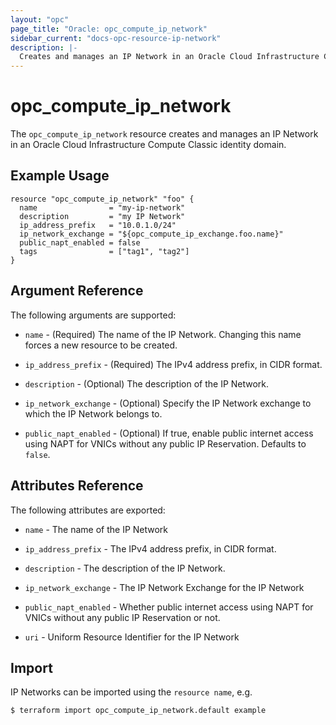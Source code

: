 ```yaml
---
layout: "opc"
page_title: "Oracle: opc_compute_ip_network"
sidebar_current: "docs-opc-resource-ip-network"
description: |-
  Creates and manages an IP Network in an Oracle Cloud Infrastructure Compute Classic identity domain.
---
```


# opc\_compute\_ip_network

The ``opc_compute_ip_network`` resource creates and manages an IP Network in an Oracle Cloud Infrastructure Compute Classic identity domain.

## Example Usage

```hcl
resource "opc_compute_ip_network" "foo" {
  name                = "my-ip-network"
  description         = "my IP Network"
  ip_address_prefix   = "10.0.1.0/24"
  ip_network_exchange = "${opc_compute_ip_exchange.foo.name}"
  public_napt_enabled = false
  tags                = ["tag1", "tag2"]
}
```

## Argument Reference

The following arguments are supported:

* `name` - (Required) The name of the IP Network. Changing this name forces a new resource to be created.

* `ip_address_prefix` - (Required) The IPv4 address prefix, in CIDR format.

* `description` - (Optional) The description of the IP Network.

* `ip_network_exchange` - (Optional) Specify the IP Network exchange to which the IP Network belongs to.

* `public_napt_enabled` - (Optional) If true, enable public internet access using NAPT for VNICs without any public IP Reservation. Defaults to `false`.

## Attributes Reference

The following attributes are exported:

* `name` - The name of the IP Network

* `ip_address_prefix` - The IPv4 address prefix, in CIDR format.

* `description` - The description of the IP Network.

* `ip_network_exchange` - The IP Network Exchange for the IP Network

* `public_napt_enabled` - Whether public internet access using NAPT for VNICs without any public IP Reservation or not.

* `uri` - Uniform Resource Identifier for the IP Network

## Import

IP Networks can be imported using the `resource name`, e.g.

```shell
$ terraform import opc_compute_ip_network.default example
```
